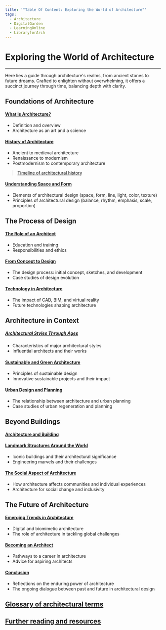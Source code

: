 ```yaml
---
title: '"Table Of Content: Exploring the World of Architecture"'
tags:
  - Architecture
  - DigitalGarden
  - LearningOnline
  - LibraryforArch
---
```

# Exploring the World of Architecture
---

Here lies a guide through architecture's realms, from ancient stones to future dreams. Crafted to enlighten without overwhelming, it offers a succinct journey through time, balancing depth with clarity.

## Foundations of Architecture

####  [What is Architecture?](obsidian://open?vault=MyVault&file=content_en%2FArchitecture%2FThe%20Practice)
- Definition and overview
- Architecture as an art and a science
#### [History of Architecture](obsidian://open?vault=MyVault&file=content_en%2FArchitecture%2FHistory)
- Ancient to medieval architecture
- Renaissance to modernism
- Postmodernism to contemporary architecture
> [Timeline of architectural history](obsidian://open?vault=MyVault&file=content_en%2FArchitecture%2FTimeline)

#### [Understanding Space and Form](obsidian://open?vault=MyVault&file=content_en%2FArchitecture%2FSpace%20and%20Form)
- Elements of architectural design (space, form, line, light, color, texture)
- Principles of architectural design (balance, rhythm, emphasis, scale, proportion)

## The Process of Design

#### [The Role of an Architect](obsidian://open?vault=MyVault&file=content_en%2FArchitecture%2FThe%20Architects)
- Education and training
- Responsibilities and ethics

#### [From Concept to Design](obsidian://open?vault=MyVault&file=content_en%2FArchitecture%2FConcept%20to%20Design)
- The design process: initial concept, sketches, and development
- Case studies of design evolution

####  [Technology in Architecture](obsidian://open?vault=MyVault&file=content_en%2FArchitecture%2FTechnology)
- The impact of CAD, BIM, and virtual reality
- Future technologies shaping architecture

## Architecture in Context

##### [Architectural Styles Through Ages](obsidian://open?vault=MyVault&file=content_en%2FArchitecture%2FArchitectural%20Styles)
- Characteristics of major architectural styles
- Influential architects and their works

#### [Sustainable and Green Architecture](obsidian://open?vault=MyVault&file=content_en%2FArchitecture%2FSustainable%20%26%20Green%20Architecture)
- Principles of sustainable design
- Innovative sustainable projects and their impact

#### [Urban Design and Planning](obsidian://open?vault=MyVault&file=content_en%2FArchitecture%2FUrban%20Design%20and%20Planning)
- The relationship between architecture and urban planning
- Case studies of urban regeneration and planning

## Beyond Buildings

#### [Architecture and Building](obsidian://open?vault=MyVault&file=content_en%2FArchitecture%2FArchitecture%20and%20Building)

#### [Landmark Structures Around the World](obsidian://open?vault=MyVault&file=content_en%2FArchitecture%2FList%20of%20100%20Landmarks)
- Iconic buildings and their architectural significance
- Engineering marvels and their challenges

#### [The Social Aspect of Architecture](obsidian://open?vault=MyVault&file=content_en%2FArchitecture%2FSocial%20Aspect)
- How architecture affects communities and individual experiences
- Architecture for social change and inclusivity

## The Future of Architecture

#### [Emerging Trends in Architecture](obsidian://open?vault=MyVault&file=content_en%2FArchitecture%2FTrends)
- Digital and biomimetic architecture
- The role of architecture in tackling global challenges

#### [Becoming an Architect](obsidian://open?vault=MyVault&file=content_en%2FArchitecture%2FThe%20Architects)
- Pathways to a career in architecture
- Advice for aspiring architects

#### [Conclusion](obsidian://open?vault=MyVault&file=content_en%2FArchitecture%2FFuture)
- Reflections on the enduring power of architecture
- The ongoing dialogue between past and future in architectural design

## [Glossary of architectural terms](obsidian://open?vault=MyVault&file=content_en%2FArchitecture%2FGlossary)

## [Further reading and resources](obsidian://open?vault=MyVault&file=content_en%2FArchitecture%2FBooks)
